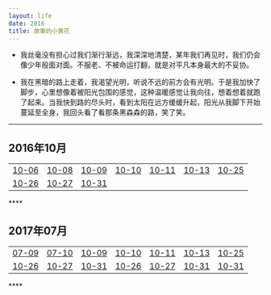 ```yaml
---
layout: life
date: 2016
title: 故事的小黄花
---
```


- 我丝毫没有担心过我们渐行渐远，我深深地清楚，某年我们再见时，我们仍会像少年般面对面。不服老、不被命运打翻，就是对平凡本身最大的不妥协。

- 我在黑暗的路上走着，我渴望光明，听说不远的前方会有光明。于是我加快了脚步，心里想像着被阳光包围的感觉，这种温暖感觉让我向往，想着想着就跑了起来。当我快到路的尽头时，看到太阳在远方缓缓升起，阳光从我脚下开始蔓延至全身，我回头看了看那条黑森森的路，笑了笑。


----------
  <div class='lifelog'>
  <h2 id="section-1">2016年10月</h2>
	<table>
    <tbody>
      <tr>
        <td style="text-align: center"><a href="/life/2016/10/2016-10-06.html">10-06</a></td>
        <td style="text-align: center"><a href="/life/2016/10/2016-10-08.html">10-08</a></td>
        <td style="text-align: center"><a href="/life/2016/10/2016-10-09.html">10-09</a></td>
        <td style="text-align: center"><a href="/life/2016/10/2016-10-10.html">10-10</a></td>
        <td style="text-align: center"><a href="/life/2016/10/2016-10-11.html">10-11</a></td>
        <td style="text-align: center"><a href="/life/2016/10/2016-10-13.html">10-13</a></td>
        <td style="text-align: center"><a href="/life/2016/10/2016-10-25.html">10-25</a></td>        
     </tr>
     <tr>
        <td style="text-align: center"><a href="/life/2016/10/2016-10-26.html">10-26</a></td>
        <td style="text-align: center"><a href="/life/2016/10/2016-10-27.html">10-27</a></td>
        <td style="text-align: center"><a href="/life/2016/10/2016-10-31.html">10-31</a></td>        
     </tr>
    </tbody>
    </table>
    </div>
****

  <div class='lifelog'>
  <h2 id="section-1">2017年07月</h2>
	<table>
    <tbody>
      <tr>
        <td style="text-align: center"><a href="/life/2017/07/2017-07-09.html">07-09</a></td>
        <td style="text-align: center"><a href="/life/2017/10/2017-07-10.html">07-10</a></td>
        <td style="text-align: center"><a href="/life/2016/10/2017-10-09.html">10-09</a></td>
        <td style="text-align: center"><a href="/life/2016/10/2016-10-10.html">10-10</a></td>
        <td style="text-align: center"><a href="/life/2016/10/2016-10-11.html">10-11</a></td>
        <td style="text-align: center"><a href="/life/2016/10/2016-10-13.html">10-13</a></td>
        <td style="text-align: center"><a href="/life/2016/10/2016-10-25.html">10-25</a></td>        
     </tr>
     <tr>
        <td style="text-align: center"><a href="/life/2016/10/2016-10-26.html">10-26</a></td>
        <td style="text-align: center"><a href="/life/2016/10/2016-10-27.html">10-27</a></td>
        <td style="text-align: center"><a href="/life/2016/10/2016-10-31.html">10-31</a></td>
        <td style="text-align: center"><a href="/life/2016/10/2016-10-26.html">10-26</a></td>
        <td style="text-align: center"><a href="/life/2016/10/2016-10-27.html">10-27</a></td>
        <td style="text-align: center"><a href="/life/2016/10/2016-10-31.html">10-31</a></td>
        <td style="text-align: center"><a href="/life/2016/10/2016-10-31.html">10-31</a></td>         
     </tr>
    </tbody>
    </table>
    </div>
****